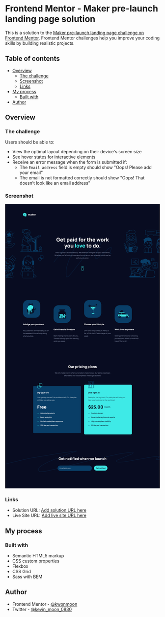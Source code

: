 # Frontend Mentor - Maker pre-launch landing page solution

This is a solution to the [Maker pre-launch landing page challenge on Frontend Mentor](https://www.frontendmentor.io/challenges/maker-prelaunch-landing-page-WVZIJtKLd). Frontend Mentor challenges help you improve your coding skills by building realistic projects. 

## Table of contents

- [Overview](#overview)
  - [The challenge](#the-challenge)
  - [Screenshot](#screenshot)
  - [Links](#links)
- [My process](#my-process)
  - [Built with](#built-with)
- [Author](#author)

## Overview

### The challenge

Users should be able to:

- View the optimal layout depending on their device's screen size
- See hover states for interactive elements
- Receive an error message when the form is submitted if:
  - The `Email address` field is empty should show "Oops! Please add your email"
  - The email is not formatted correctly should show "Oops! That doesn’t look like an email address"

### Screenshot

![](./screenshot.png)

### Links

- Solution URL: [Add solution URL here](https://github.com/kwonmoon/maker-pre-launch-landing-page)
- Live Site URL: [Add live site URL here](https://serene-crumble-4c6933.netlify.app/)

## My process

### Built with

- Semantic HTML5 markup
- CSS custom properties
- Flexbox
- CSS Grid
- Sass with BEM

## Author

- Frontend Mentor - [@kwonmoon](https://www.frontendmentor.io/profile/kwonmoon)
- Twitter - [@kevin_moon_0830](https://www.twitter.com/kevin_moon_0830)
